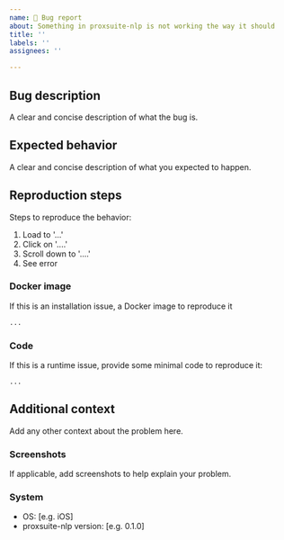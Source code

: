 ```yaml
---
name: 🐞 Bug report
about: Something in proxsuite-nlp is not working the way it should
title: ''
labels: ''
assignees: ''

---
```


## Bug description

A clear and concise description of what the bug is.

## Expected behavior

A clear and concise description of what you expected to happen.

## Reproduction steps

Steps to reproduce the behavior:
1. Load to '...'
2. Click on '....'
3. Scroll down to '....'
4. See error

### Docker image

If this is an installation issue, a Docker image to reproduce it

```dockerfile
...
```

### Code

If this is a runtime issue, provide some minimal code to reproduce it:

```
...
```

## Additional context

Add any other context about the problem here.

### Screenshots

If applicable, add screenshots to help explain your problem.

### System

- OS: [e.g. iOS]
- proxsuite-nlp version: [e.g. 0.1.0]
